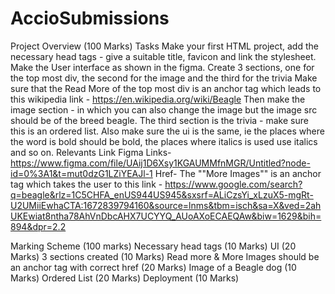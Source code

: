 # AccioSubmissions

Project Overview (100 Marks)
Tasks
Make your first HTML project, add the necessary head tags - give a suitable title, favicon and link the stylesheet.
Make the User interface as shown in the figma.
Create 3 sections, one for the top most div, the second for the image and the third for the trivia
Make sure that the Read More of the top most div is an anchor tag which leads to this wikipedia link - https://en.wikipedia.org/wiki/Beagle
Then make the image section - in which you can also change the image but the image src should be of the breed beagle.
The third section is the trivia - make sure this is an ordered list.
Also make sure the ui is the same, ie the places where the word is bold should be bold, the places where italics is used use italics and so on.
Relevants Link
Figma Links- https://www.figma.com/file/UAij1D6Xsy1KGAUMMfnMGR/Untitled?node-id=0%3A1&t=mut0dzG1LZiYEAJl-1
Href- The ""More Images"" is an anchor tag which takes the user to this link - https://www.google.com/search?q=beagle&rlz=1C5CHFA_enUS944US945&sxsrf=ALiCzsYi_xLzuX5-mgRt-U2UMiiEwhaCTA:1672839794160&source=lnms&tbm=isch&sa=X&ved=2ahUKEwiat8ntha78AhVnDbcAHX7UCYYQ_AUoAXoECAEQAw&biw=1629&bih=894&dpr=2.2

Marking Scheme (100 marks)
Necessary head tags (10 Marks)
UI (20 Marks)
3 sections created (10 Marks)
Read more & More Images should be an anchor tag with correct href (20 Marks)
Image of a Beagle dog (10 Marks)
Ordered List (20 Marks)
Deployment (10 Marks)
